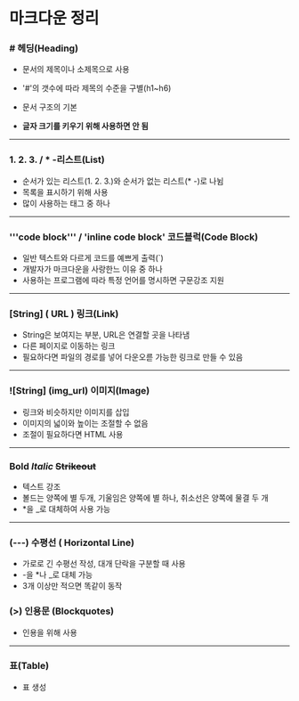 # 마크다운 정리



### #   헤딩(Heading)

* 문서의 제목이나 소제목으로 사용

* '#'의 갯수에 따라 제목의 수준을 구별(h1~h6)

* 문서 구조의 기본

* **글자 크기를 키우기 위해 사용하면 안 됨**

---

### 1. 2. 3. / * -리스트(List)

* 순서가 있는 리스트(1. 2. 3.)와 순서가 없는 리스트(* -)로 나뉨
* 목록을 표시하기 위해 사용
* 많이 사용하는 태그 중 하나

---

### '''code block''' / 'inline code block' 코드블럭(Code Block)

* 일반 텍스트와 다르게 코드를 예쁘게 출력(`)
* 개발자가 마크다운을 사랑한느 이유 중 하나
* 사용하는 프로그램에 따라 특정 언어를 명시하면 구문강조 지원

---

### [String] ( URL ) 링크(Link)

* String은 보여지는 부분, URL은 연결할 곳을 나타냄
* 다른 페이지로 이동하는 링크
* 필요하다면 파일의 경로를 넣어 다운오륻 가능한 링크로 만들 수 있음

---

### ![String] (img_url) 이미지(Image)

* 링크와 비슷하지만 이미지를 삽입
* 이미지의 넓이와 높이는 조절할 수 없음
* 조절이 필요하다면 HTML 사용

---

### **Bold**   *Italic*   ~~Strikeout~~

* 텍스트 강조
* 볼드는 양쪽에 별 두개, 기울임은 양쪽에 별 하나, 취소선은 양쪽에 물결 두 개
* *을 _로 대체하여 사용 가능

---

### (---) 수평선 ( Horizontal Line)

* 가로로 긴 수평선 작성, 대개 단락을 구분할 때 사용
* -을 *나 _로 대체 가능
* 3개 이상만 적으면 똑같이 동작



### (>) 인용문  (Blockquotes)

* 인용을 위해 사용

---

### 표(Table)

* 표 생성













